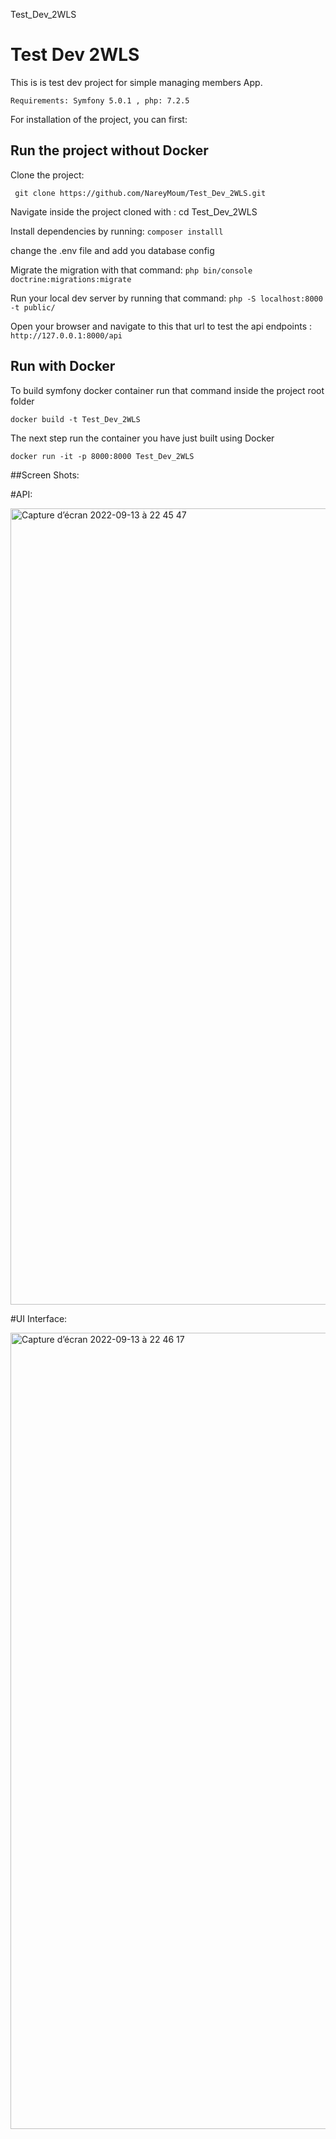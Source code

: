 Test_Dev_2WLS

# Test Dev 2WLS

This is is test dev project for simple managing members App.

```
Requirements: Symfony 5.0.1 , php: 7.2.5 
```

 
 For installation of the project, you can first: 


## Run the project without Docker 

Clone the project: 

```
 git clone https://github.com/NareyMoum/Test_Dev_2WLS.git
```

 Navigate inside the project cloned with : cd Test_Dev_2WLS


 Install dependencies  by running:  ```composer installl```


 change the .env file and add you database config



 Migrate the migration with that command: ```php bin/console doctrine:migrations:migrate```



 Run your local dev server by running that command: ```php -S localhost:8000 -t public/```


Open your browser and navigate to this that url to test the api endpoints : ```http://127.0.0.1:8000/api```


## Run with Docker

To build symfony docker container run that command inside the project root folder

```docker build -t Test_Dev_2WLS```

The next step run the container you have just built using Docker

```docker run -it -p 8000:8000 Test_Dev_2WLS```


##Screen Shots:

#API: 

<img width="1274" alt="Capture d’écran 2022-09-13 à 22 45 47" src="https://user-images.githubusercontent.com/33690076/190015244-ce02a64f-2f9c-40a4-ab43-31cc265c08e4.png">


#UI Interface:


<img width="1274" alt="Capture d’écran 2022-09-13 à 22 46 17" src="https://user-images.githubusercontent.com/33690076/190015297-37b00052-1874-4d68-8146-14552e3ef445.png">
